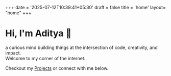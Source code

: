 +++
date = '2025-07-12T10:39:41+05:30'
draft = false
title = 'home'
layout= "home"
+++
# Hi, I'm Aditya 👋
a curious mind building things at the intersection of code, creativity, and impact.  
Welcome to my corner of the internet.  

Checkout my [Projects](/Projects/) or connect with me below.

